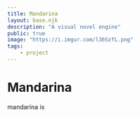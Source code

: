 ```yaml
---
title: Mandarina
layout: base.njk
description: "A visual novel engine"
public: true
image: "https://i.imgur.com/l36SzfL.png"
tags:
    - project
---
```


# Mandarina

mandarina is
